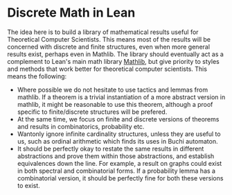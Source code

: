 # Discrete Math in Lean

The idea here is to build a library of mathematical results useful for Theoretical Computer Scientists. This means most of the results will be concerned with discrete and finite structures, even when more general results exist, perhaps even in Mathlib. The library should eventually act as a complement to Lean's main math library [Mathlib](https://github.com/leanprover-community/mathlib4), but give priority to styles and methods that work better for theoretical computer scientists. This means the following:
* Where possible we do not hesitate to use tactics and lemmas from mathlib. If a theorem is a trivial instantiation of a more abstract version in mathlib, it might be reasonable to use this theorem, although a proof specific to finite/discrete structures will be prefered.
* At the same time, we focus on finite and discrete versions of theorems and results in combinatorics, probability etc. 
* Wantonly ignore infinite cardinality structures, unless they are useful to us, such as ordinal arithmetic which finds its uses in Buchi automaton.
* It should be perfectly okay to restate the same results in different abstractions and prove them within those abstractions, and establish equivalences down the line. For example, a result on graphs could exist in both spectral and combinatorial forms. If a probability lemma has a combinatorial version, it should be perfectly fine for both these versions to exist.